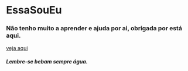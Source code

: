 # EssaSouEu
### Não tenho muito a aprender e ajuda por ai, obrigada por está aqui.  
[veja aqui](https://my-page-vanessa-oliveira.netlify.app)

##### Lembre-se bebam sempre água.
